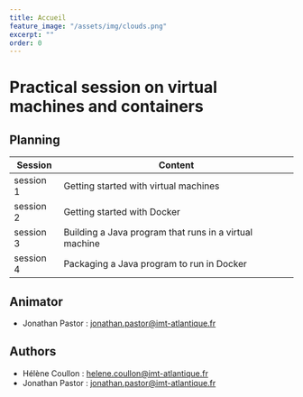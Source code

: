 ```yaml
---
title: Accueil
feature_image: "/assets/img/clouds.png"
excerpt: ""
order: 0
---
```


# Practical session on virtual machines and containers

<!-- **Soutenances en B218 !** -->

## Planning

| Session   | Content                                                |
|-----------|--------------------------------------------------------|
| session 1 | Getting started with virtual machines                  |
| session 2 | Getting started with Docker                            |
| session 3 | Building a Java program that runs in a virtual machine |
| session 4 | Packaging a Java program to run in Docker              |

## Animator

- Jonathan Pastor : jonathan.pastor@imt-atlantique.fr

## Authors

- Hélène Coullon : helene.coullon@imt-atlantique.fr
- Jonathan Pastor : jonathan.pastor@imt-atlantique.fr
